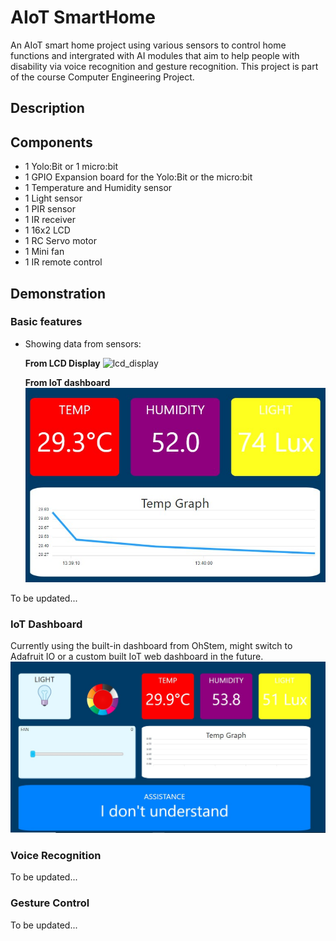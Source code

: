 # AIoT SmartHome
An AIoT smart home project using various sensors to control home functions and intergrated with AI modules that aim to help people with disability via voice recognition and gesture recognition. This project is part of the course Computer Engineering Project.

## Description

## Components
- 1 Yolo:Bit or 1 micro:bit
- 1 GPIO Expansion board for the Yolo:Bit or the micro:bit
- 1 Temperature and Humidity sensor
- 1 Light sensor
- 1 PIR sensor
- 1 IR receiver
- 1 16x2 LCD
- 1 RC Servo motor
- 1 Mini fan
- 1 IR remote control

## Demonstration
### Basic features
- Showing data from sensors:
  
  **From LCD Display**
  ![lcd_display](/img/lcd_display.jpg)
  
  **From IoT dashboard**
  ![dashboard_display](/img/dashboard_display.jpg)

To be updated...
### IoT Dashboard
Currently using the built-in dashboard from OhStem, might switch to Adafruit IO or a custom built IoT web dashboard in the future.
![iot_dashboard](/img/iot_dashboard.jpg)
### Voice Recognition
To be updated...
### Gesture Control
To be updated...
